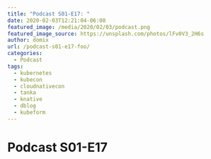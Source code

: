 ```yaml
---
title: "Podcast S01-E17: "
date: 2020-02-03T12:21:04-06:00
featured_image: /media/2020/02/03/podcast.png
featured_image_source: https://unsplash.com/photos/lFv0V3_2H6s
author: domix
url: /podcast-s01-e17-foo/
categories:
  - Podcast
tags:
  - kubernetes
  - kubecon
  - cloudnativecon
  - tanka
  - knative
  - dblog
  - kubeform
---
```


# Podcast S01-E17


